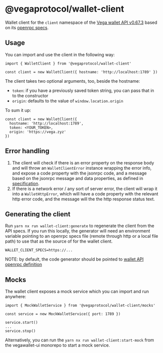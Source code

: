# @vegaprotocol/wallet-client

Wallet client for the `client` namespace of the [Vega wallet API v0.67.3](https://github.com/vegaprotocol/vega/tree/develop/wallet/api) based on its [openrpc specs](https://github.com/vegaprotocol/vega/blob/develop/wallet/api/openrpc.json).

## Usage

You can import and use the client in the following way:

```
import { WalletClient } from '@vegaprotocol/wallet-client'

const client = new WalletClient({ hostname: 'http://localhost:1789' })
```

The client takes two optional arguments, too, beside the hostname:

- `token`: if you have a previously saved token string, you can pass that in to the constructor
- `origin`: defaults to the value of `window.location.origin`

To sum it up:

```
const client = new WalletClient({
  hostname: 'http://localhost:1789',
  token: <YOUR_TOKEN>,
  origin: 'https://vega.zyz'
})
```

## Error handling

1. The client will check if there is an error property on the response body and will throw an `WalletClientError` instance wrapping the error info, and expose a code property with the jsonrpc code, and a message based on the jsonrpc message and data properties, as defined in [specification](https://www.jsonrpc.org/specification).
2. If there is a network error / any sort of server error, the client will wrap it into a `WalletHttpError`, which will have a code property with the relevant http error code, and the message will the the http response status text.

## Generating the client

Run `yarn nx run wallet-client:generate` to regenerate the client from the API specs. If you run this locally, the generator will need an environment variable pointing to an openrpc specs file (remote through http or a local file path) to use that as the source of for the wallet client.

```
WALLET_CLIENT_SPECS=https://...
```

NOTE: by default, the code generator should be pointed to [wallet API openrpc definition](https://raw.githubusercontent.com/vegaprotocol/vega/develop/wallet/api/openrpc.json)

## Mocks

The wallet client exposes a mock service which you can import and run anywhere:

```
import { MockWalletService } from '@vegaprotocol/wallet-client/mocks'

const service = new MockWalletService({ port: 1789 })

service.start()
...
service.stop()
```

Alternatively, you can run the `yarn nx run wallet-client:start-mock` from the vegawallet-ui monorepo to start a mock service.
